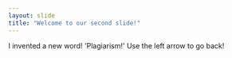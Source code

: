 ```yaml
---
layout: slide
title: "Welcome to our second slide!"
---
```

I invented a new word! 'Plagiarism!'
Use the left arrow to go back!

